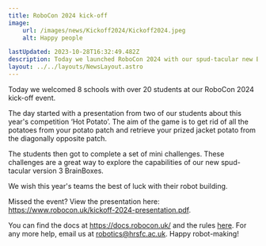 ```yaml
---
title: RoboCon 2024 kick-off
image: 
    url: /images/news/Kickoff2024/Kickoff2024.jpeg
    alt: Happy people

lastUpdated: 2023-10-28T16:32:49.482Z
description: Today we launched RoboCon 2024 with our spud-tacular new BrainBoxes.
layout: ../../layouts/NewsLayout.astro
---
```

Today we welcomed 8 schools with over 20 students at our RoboCon 2024 kick-off event. 

The day started with a presentation from two of our students about this year's competition ‘Hot Potato’. The aim of the game is to get rid of all the potatoes from your potato patch and retrieve your prized jacket potato from the diagonally opposite patch.  

The students then got to complete a set of mini challenges. These challenges are a great way to explore the capabilities of our new spud-tacular version 3 BrainBoxes.    

We wish this year's teams the best of luck with their robot building.  

Missed the event? View the presentation here: <https://www.robocon.uk/kickoff-2024-presentation.pdf>.

You can find the docs at <https://docs.robocon.uk/> and the rules [here](/rulebooks/Rulebook-2024.pdf). For any more help, email us at [robotics@hrsfc.ac.uk](mailto:robotics@hrsfc.ac.uk). Happy robot-making!